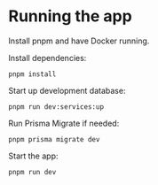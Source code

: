 # Running the app

Install pnpm and have Docker running.

Install dependencies:

```
pnpm install
```

Start up development database:

```
pnpm run dev:services:up
```

Run Prisma Migrate if needed:

```
pnpm prisma migrate dev
```

Start the app:

```
pnpm run dev
```
